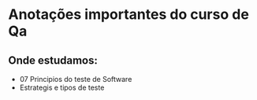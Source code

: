 # Anotações importantes do curso de Qa

## Onde estudamos:

  * 07 Principios do teste de Software
  * Estrategis e tipos de teste
